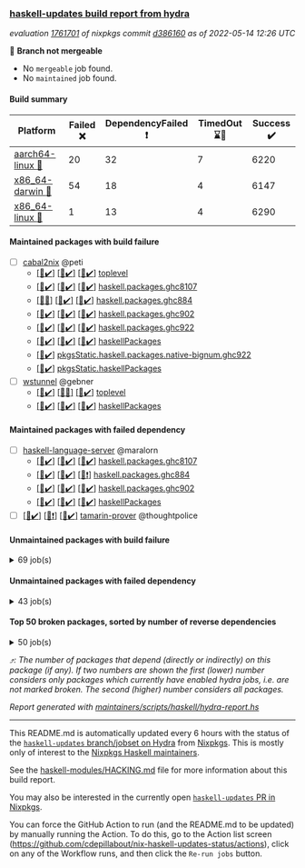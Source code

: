 ### [haskell-updates build report from hydra](https://hydra.nixos.org/jobset/nixpkgs/haskell-updates)
*evaluation [1761701](https://hydra.nixos.org/eval/1761701) of nixpkgs commit [d386160](https://github.com/NixOS/nixpkgs/commits/d386160e75b85de0275660496c2d2ab0ea2071ab) as of 2022-05-14 12:26 UTC*

:red_circle: **Branch not mergeable**
  * No `mergeable` job found.
  * No `maintained` job found.

#### Build summary

 | Platform | Failed :x: | DependencyFailed :heavy_exclamation_mark: | TimedOut :hourglass::no_entry_sign: | Success :heavy_check_mark: | 
 | --- | --- | --- | --- | --- | 
 | [aarch64-linux :iphone:](https://hydra.nixos.org/eval/1761701?filter=.aarch64-linux) | 20 | 32 | 7 | 6220 | 
 | [x86_64-darwin :apple:](https://hydra.nixos.org/eval/1761701?filter=.x86_64-darwin) | 54 | 18 | 4 | 6147 | 
 | [x86_64-linux :penguin:](https://hydra.nixos.org/eval/1761701?filter=.x86_64-linux) | 1 | 13 | 4 | 6290 | 
#### Maintained packages with build failure
- [ ] [cabal2nix](https://hydra.nixos.org/eval/1761701?filter=cabal2nix) @peti
  - [[:iphone::heavy_check_mark:]](https://hydra.nixos.org/build/176338995) [[:apple::heavy_check_mark:]](https://hydra.nixos.org/build/176338620) [[:penguin::heavy_check_mark:]](https://hydra.nixos.org/build/176344414) [toplevel](https://hydra.nixos.org/eval/1761701?filter=cabal2nix)
  - [[:iphone::heavy_check_mark:]](https://hydra.nixos.org/build/176330312) [[:apple::heavy_check_mark:]](https://hydra.nixos.org/build/176338728) [[:penguin::heavy_check_mark:]](https://hydra.nixos.org/build/176337600) [haskell.packages.ghc8107](https://hydra.nixos.org/eval/1761701?filter=haskell.packages.ghc8107.cabal2nix)
  - [[:iphone::x:]](https://hydra.nixos.org/build/176742574) [[:apple::heavy_check_mark:]](https://hydra.nixos.org/build/176742790) [[:penguin::heavy_check_mark:]](https://hydra.nixos.org/build/176742871) [haskell.packages.ghc884](https://hydra.nixos.org/eval/1761701?filter=haskell.packages.ghc884.cabal2nix)
  - [[:iphone::heavy_check_mark:]](https://hydra.nixos.org/build/176342820) [[:apple::heavy_check_mark:]](https://hydra.nixos.org/build/176348039) [[:penguin::heavy_check_mark:]](https://hydra.nixos.org/build/176346966) [haskell.packages.ghc902](https://hydra.nixos.org/eval/1761701?filter=haskell.packages.ghc902.cabal2nix)
  - [[:iphone::heavy_check_mark:]](https://hydra.nixos.org/build/176338584) [[:apple::heavy_check_mark:]](https://hydra.nixos.org/build/176343542) [[:penguin::heavy_check_mark:]](https://hydra.nixos.org/build/176330387) [haskell.packages.ghc922](https://hydra.nixos.org/eval/1761701?filter=haskell.packages.ghc922.cabal2nix)
  - [[:iphone::heavy_check_mark:]](https://hydra.nixos.org/build/176334283) [[:apple::heavy_check_mark:]](https://hydra.nixos.org/build/176337792) [[:penguin::heavy_check_mark:]](https://hydra.nixos.org/build/176344569) [haskellPackages](https://hydra.nixos.org/eval/1761701?filter=haskellPackages.cabal2nix)
  -   [[:penguin::heavy_check_mark:]](https://hydra.nixos.org/build/176345092) [pkgsStatic.haskell.packages.native-bignum.ghc922](https://hydra.nixos.org/eval/1761701?filter=pkgsStatic.haskell.packages.native-bignum.ghc922.cabal2nix)
  -   [[:penguin::heavy_check_mark:]](https://hydra.nixos.org/build/176331153) [pkgsStatic.haskellPackages](https://hydra.nixos.org/eval/1761701?filter=pkgsStatic.haskellPackages.cabal2nix)
- [ ] [wstunnel](https://hydra.nixos.org/eval/1761701?filter=wstunnel) @gebner
  - [[:iphone::heavy_check_mark:]](https://hydra.nixos.org/build/176742053) [[:apple::x:]](https://hydra.nixos.org/build/176742079) [[:penguin::heavy_check_mark:]](https://hydra.nixos.org/build/176741269) [toplevel](https://hydra.nixos.org/eval/1761701?filter=wstunnel)
  - [[:iphone::heavy_check_mark:]](https://hydra.nixos.org/build/176741500) [[:apple::heavy_check_mark:]](https://hydra.nixos.org/build/176742509) [[:penguin::heavy_check_mark:]](https://hydra.nixos.org/build/176741939) [haskellPackages](https://hydra.nixos.org/eval/1761701?filter=haskellPackages.wstunnel)
#### Maintained packages with failed dependency
- [ ] [haskell-language-server](https://hydra.nixos.org/eval/1761701?filter=haskell-language-server) @maralorn
  - [[:iphone::heavy_check_mark:]](https://hydra.nixos.org/build/176741544) [[:apple::heavy_check_mark:]](https://hydra.nixos.org/build/176742643) [[:penguin::heavy_check_mark:]](https://hydra.nixos.org/build/176741757) [haskell.packages.ghc8107](https://hydra.nixos.org/eval/1761701?filter=haskell.packages.ghc8107.haskell-language-server)
  - [[:iphone::heavy_check_mark:]](https://hydra.nixos.org/build/176741943) [[:apple::heavy_check_mark:]](https://hydra.nixos.org/build/176741984) [[:penguin::heavy_exclamation_mark:]](https://hydra.nixos.org/build/176741448) [haskell.packages.ghc884](https://hydra.nixos.org/eval/1761701?filter=haskell.packages.ghc884.haskell-language-server)
  - [[:iphone::heavy_check_mark:]](https://hydra.nixos.org/build/176742963) [[:apple::heavy_check_mark:]](https://hydra.nixos.org/build/176742721) [[:penguin::heavy_check_mark:]](https://hydra.nixos.org/build/176742484) [haskell.packages.ghc902](https://hydra.nixos.org/eval/1761701?filter=haskell.packages.ghc902.haskell-language-server)
  - [[:iphone::heavy_check_mark:]](https://hydra.nixos.org/build/176742267) [[:apple::heavy_check_mark:]](https://hydra.nixos.org/build/176741705) [[:penguin::heavy_check_mark:]](https://hydra.nixos.org/build/176741302) [haskellPackages](https://hydra.nixos.org/eval/1761701?filter=haskellPackages.haskell-language-server)
- [ ] [[:iphone::heavy_check_mark:]](https://hydra.nixos.org/build/176742900) [[:apple::heavy_exclamation_mark:]](https://hydra.nixos.org/build/176741730) [[:penguin::heavy_check_mark:]](https://hydra.nixos.org/build/176742292) [tamarin-prover](https://hydra.nixos.org/eval/1761701?filter=tamarin-prover) @thoughtpolice
#### Unmaintained packages with build failure
<details><summary>69 job(s) </summary>

- [ ] [[:iphone::x:]](https://hydra.nixos.org/build/176338807) [[:apple::heavy_check_mark:]](https://hydra.nixos.org/build/176337766) [[:penguin::heavy_check_mark:]](https://hydra.nixos.org/build/176336810) [haskellPackages.OrderedBits](https://hydra.nixos.org/eval/1761701?filter=haskellPackages.OrderedBits)  :arrow_heading_up: 5 | 36
- [ ] [[:iphone::x:]](https://hydra.nixos.org/build/176336615) [[:apple::heavy_check_mark:]](https://hydra.nixos.org/build/176342941) [[:penguin::heavy_check_mark:]](https://hydra.nixos.org/build/176339732) [haskellPackages.hw-json-simd](https://hydra.nixos.org/eval/1761701?filter=haskellPackages.hw-json-simd)  :arrow_heading_up: 2 | 8
- [ ] [[:iphone::x:]](https://hydra.nixos.org/build/176342863) [[:apple::heavy_check_mark:]](https://hydra.nixos.org/build/176343991) [[:penguin::heavy_check_mark:]](https://hydra.nixos.org/build/176348536) [haskellPackages.hw-simd](https://hydra.nixos.org/eval/1761701?filter=haskellPackages.hw-simd)  :arrow_heading_up: 2 | 8
- [ ] [[:iphone::x:]](https://hydra.nixos.org/build/176340275) [[:apple::heavy_check_mark:]](https://hydra.nixos.org/build/176332099) [[:penguin::heavy_check_mark:]](https://hydra.nixos.org/build/176340029) [haskellPackages.quic](https://hydra.nixos.org/eval/1761701?filter=haskellPackages.quic)  :arrow_heading_up: 2 | 2
- [ ] [[:iphone::x:]](https://hydra.nixos.org/build/176330055) [[:apple::heavy_check_mark:]](https://hydra.nixos.org/build/176347549) [[:penguin::heavy_check_mark:]](https://hydra.nixos.org/build/176345094) [haskellPackages.freetype2](https://hydra.nixos.org/eval/1761701?filter=haskellPackages.freetype2)  :arrow_heading_up: 1 | 8
- [ ] [[:iphone::heavy_check_mark:]](https://hydra.nixos.org/build/176342291) [[:apple::x:]](https://hydra.nixos.org/build/176340114) [[:penguin::heavy_check_mark:]](https://hydra.nixos.org/build/176339691) [haskellPackages.free-vector-spaces](https://hydra.nixos.org/eval/1761701?filter=haskellPackages.free-vector-spaces)  :arrow_heading_up: 1 | 7
- [ ] [[:iphone::x:]](https://hydra.nixos.org/build/176339772) [[:apple::heavy_check_mark:]](https://hydra.nixos.org/build/176340905) [[:penguin::heavy_check_mark:]](https://hydra.nixos.org/build/176334693) [haskellPackages.long-double](https://hydra.nixos.org/eval/1761701?filter=haskellPackages.long-double)  :arrow_heading_up: 1 | 2
- [ ] [[:iphone::x:]](https://hydra.nixos.org/build/176344890) [[:apple::x:]](https://hydra.nixos.org/build/176348741) [[:penguin::heavy_check_mark:]](https://hydra.nixos.org/build/176333564) [haskellPackages.easytensor](https://hydra.nixos.org/eval/1761701?filter=haskellPackages.easytensor)  :arrow_heading_up: 1 | 1
- [ ] [[:iphone::heavy_check_mark:]](https://hydra.nixos.org/build/176338566) [[:apple::x:]](https://hydra.nixos.org/build/176333846) [[:penguin::heavy_check_mark:]](https://hydra.nixos.org/build/176338889) [haskellPackages.grab](https://hydra.nixos.org/eval/1761701?filter=haskellPackages.grab)  :arrow_heading_up: 1 | 1
- [ ] [[:iphone::heavy_check_mark:]](https://hydra.nixos.org/build/176347733) [[:apple::x:]](https://hydra.nixos.org/build/176331111) [[:penguin::heavy_check_mark:]](https://hydra.nixos.org/build/176333701) [haskellPackages.keep-alive](https://hydra.nixos.org/eval/1761701?filter=haskellPackages.keep-alive)  :arrow_heading_up: 1 | 1
- [ ] [[:iphone::x:]](https://hydra.nixos.org/build/176337639) [[:apple::heavy_check_mark:]](https://hydra.nixos.org/build/176333851) [[:penguin::heavy_check_mark:]](https://hydra.nixos.org/build/176340692) [haskellPackages.nlopt-haskell](https://hydra.nixos.org/eval/1761701?filter=haskellPackages.nlopt-haskell)  :arrow_heading_up: 1 | 1
- [ ] [[:iphone::x:]](https://hydra.nixos.org/build/176337848) [[:apple::heavy_check_mark:]](https://hydra.nixos.org/build/176335253) [[:penguin::heavy_check_mark:]](https://hydra.nixos.org/build/176343331) [haskellPackages.swisstable](https://hydra.nixos.org/eval/1761701?filter=haskellPackages.swisstable)  :arrow_heading_up: 1 | 1
- [ ] [[:iphone::x:]](https://hydra.nixos.org/build/176348238) [[:apple::heavy_check_mark:]](https://hydra.nixos.org/build/176345641) [[:penguin::heavy_check_mark:]](https://hydra.nixos.org/build/176339162) [haskellPackages.unicode-properties](https://hydra.nixos.org/eval/1761701?filter=haskellPackages.unicode-properties)  :arrow_heading_up: 1 | 1
- [ ] [[:iphone::heavy_check_mark:]](https://hydra.nixos.org/build/176742327) [[:apple::x:]](https://hydra.nixos.org/build/176741886) [[:penguin::heavy_check_mark:]](https://hydra.nixos.org/build/176742506) [haskellPackages.zip](https://hydra.nixos.org/eval/1761701?filter=haskellPackages.zip)  :arrow_heading_up: 0 | 5
- [ ] [[:iphone::heavy_check_mark:]](https://hydra.nixos.org/build/176337930) [[:apple::x:]](https://hydra.nixos.org/build/176334979) [[:penguin::heavy_check_mark:]](https://hydra.nixos.org/build/176332151) [haskellPackages.PyF](https://hydra.nixos.org/eval/1761701?filter=haskellPackages.PyF)  :arrow_heading_up: 0 | 4
- [ ] [[:iphone::heavy_check_mark:]](https://hydra.nixos.org/build/176346341) [[:apple::x:]](https://hydra.nixos.org/build/176337638) [[:penguin::heavy_check_mark:]](https://hydra.nixos.org/build/176344418) [haskellPackages.hmidi](https://hydra.nixos.org/eval/1761701?filter=haskellPackages.hmidi)  :arrow_heading_up: 0 | 4
- [ ] [[:iphone::heavy_check_mark:]](https://hydra.nixos.org/build/176332834) [[:apple::x:]](https://hydra.nixos.org/build/176340336) [[:penguin::heavy_check_mark:]](https://hydra.nixos.org/build/176340177) [haskellPackages.posix-socket](https://hydra.nixos.org/eval/1761701?filter=haskellPackages.posix-socket)  :arrow_heading_up: 0 | 2
- [ ] [[:iphone::heavy_check_mark:]](https://hydra.nixos.org/build/176742023) [[:apple::x:]](https://hydra.nixos.org/build/176742152) [[:penguin::heavy_check_mark:]](https://hydra.nixos.org/build/176741540) [haskellPackages.gi-gdkx11](https://hydra.nixos.org/eval/1761701?filter=haskellPackages.gi-gdkx11)  :arrow_heading_up: 0 | 1
- [ ] [[:iphone::heavy_check_mark:]](https://hydra.nixos.org/build/176339302) [[:apple::x:]](https://hydra.nixos.org/build/176345268) [[:penguin::heavy_check_mark:]](https://hydra.nixos.org/build/176341023) [haskellPackages.hamid](https://hydra.nixos.org/eval/1761701?filter=haskellPackages.hamid)  :arrow_heading_up: 0 | 1
- [ ] [[:iphone::heavy_check_mark:]](https://hydra.nixos.org/build/176340032) [[:apple::x:]](https://hydra.nixos.org/build/176333290) [[:penguin::heavy_check_mark:]](https://hydra.nixos.org/build/176348580) [haskellPackages.hmatrix-morpheus](https://hydra.nixos.org/eval/1761701?filter=haskellPackages.hmatrix-morpheus)  :arrow_heading_up: 0 | 1
- [ ] [[:iphone::heavy_check_mark:]](https://hydra.nixos.org/build/176331526) [[:apple::x:]](https://hydra.nixos.org/build/176338473) [[:penguin::heavy_check_mark:]](https://hydra.nixos.org/build/176334343) [haskellPackages.huckleberry](https://hydra.nixos.org/eval/1761701?filter=haskellPackages.huckleberry)  :arrow_heading_up: 0 | 1
- [ ] [[:iphone::heavy_check_mark:]](https://hydra.nixos.org/build/176346325) [[:apple::x:]](https://hydra.nixos.org/build/176346937) [[:penguin::heavy_check_mark:]](https://hydra.nixos.org/build/176344667) [haskellPackages.openal-ffi](https://hydra.nixos.org/eval/1761701?filter=haskellPackages.openal-ffi)  :arrow_heading_up: 0 | 1
- [ ] [[:iphone::x:]](https://hydra.nixos.org/build/176337762) [[:apple::heavy_check_mark:]](https://hydra.nixos.org/build/176343438) [[:penguin::heavy_check_mark:]](https://hydra.nixos.org/build/176346615) [haskellPackages.picosat](https://hydra.nixos.org/eval/1761701?filter=haskellPackages.picosat)  :arrow_heading_up: 0 | 1
- [ ] [[:iphone::heavy_check_mark:]](https://hydra.nixos.org/build/176338184) [[:apple::x:]](https://hydra.nixos.org/build/176340286) [[:penguin::heavy_check_mark:]](https://hydra.nixos.org/build/176344753) [haskellPackages.select](https://hydra.nixos.org/eval/1761701?filter=haskellPackages.select)  :arrow_heading_up: 0 | 1
- [ ] [[:iphone::heavy_check_mark:]](https://hydra.nixos.org/build/176341842) [[:apple::x:]](https://hydra.nixos.org/build/176333495) [[:penguin::heavy_check_mark:]](https://hydra.nixos.org/build/176335523) [haskellPackages.sysinfo](https://hydra.nixos.org/eval/1761701?filter=haskellPackages.sysinfo)  :arrow_heading_up: 0 | 1
- [ ] [[:iphone::heavy_check_mark:]](https://hydra.nixos.org/build/176342381) [[:apple::x:]](https://hydra.nixos.org/build/176341508) [[:penguin::heavy_check_mark:]](https://hydra.nixos.org/build/176347263) [haskellPackages.FractalArt](https://hydra.nixos.org/eval/1761701?filter=haskellPackages.FractalArt) 
- [ ] [[:iphone::x:]](https://hydra.nixos.org/build/176336854) [[:apple::heavy_check_mark:]](https://hydra.nixos.org/build/176348041) [[:penguin::heavy_check_mark:]](https://hydra.nixos.org/build/176337348) [haskellPackages.HsASA](https://hydra.nixos.org/eval/1761701?filter=haskellPackages.HsASA) 
- [ ] [[:iphone::hourglass::no_entry_sign:]](https://hydra.nixos.org/build/176347303) [[:apple::x:]](https://hydra.nixos.org/build/176334551) [[:penguin::hourglass::no_entry_sign:]](https://hydra.nixos.org/build/176339119) [haskellPackages.bindings-common](https://hydra.nixos.org/eval/1761701?filter=haskellPackages.bindings-common) 
- [ ] [[:iphone::heavy_check_mark:]](https://hydra.nixos.org/build/176341973) [[:apple::x:]](https://hydra.nixos.org/build/176333812) [[:penguin::heavy_check_mark:]](https://hydra.nixos.org/build/176346814) [haskellPackages.chiphunk](https://hydra.nixos.org/eval/1761701?filter=haskellPackages.chiphunk) 
- [ ] [[:iphone::x:]](https://hydra.nixos.org/build/176330734) [[:apple::heavy_check_mark:]](https://hydra.nixos.org/build/176330819) [[:penguin::heavy_check_mark:]](https://hydra.nixos.org/build/176334713) [haskellPackages.comfort-fftw](https://hydra.nixos.org/eval/1761701?filter=haskellPackages.comfort-fftw) 
- [ ] [[:iphone::heavy_check_mark:]](https://hydra.nixos.org/build/176331520) [[:apple::x:]](https://hydra.nixos.org/build/176337597) [[:penguin::heavy_check_mark:]](https://hydra.nixos.org/build/176337305) [haskellPackages.diskhash](https://hydra.nixos.org/eval/1761701?filter=haskellPackages.diskhash) 
- [ ] [[:iphone::heavy_check_mark:]](https://hydra.nixos.org/build/176341967) [[:apple::x:]](https://hydra.nixos.org/build/176347698) [[:penguin::heavy_check_mark:]](https://hydra.nixos.org/build/176344188) [haskellPackages.epub-tools](https://hydra.nixos.org/eval/1761701?filter=haskellPackages.epub-tools) 
- [ ] [[:iphone::heavy_check_mark:]](https://hydra.nixos.org/build/176344993) [[:apple::x:]](https://hydra.nixos.org/build/176345873) [[:penguin::heavy_check_mark:]](https://hydra.nixos.org/build/176333987) [haskellPackages.fudgets](https://hydra.nixos.org/eval/1761701?filter=haskellPackages.fudgets) 
- [ ] [[:iphone::heavy_check_mark:]](https://hydra.nixos.org/build/176329749) [[:apple::x:]](https://hydra.nixos.org/build/176334468) [[:penguin::heavy_check_mark:]](https://hydra.nixos.org/build/176341905) [haskellPackages.gerrit](https://hydra.nixos.org/eval/1761701?filter=haskellPackages.gerrit) 
- [ ] [[:iphone::heavy_check_mark:]](https://hydra.nixos.org/build/176336234) [[:apple::x:]](https://hydra.nixos.org/build/176344396) [[:penguin::heavy_check_mark:]](https://hydra.nixos.org/build/176343033) [haskellPackages.ghc-gc-hook](https://hydra.nixos.org/eval/1761701?filter=haskellPackages.ghc-gc-hook) 
- [ ] [[:apple::x:]](https://hydra.nixos.org/build/176742100) [haskellPackages.gi-gtkosxapplication](https://hydra.nixos.org/eval/1761701?filter=haskellPackages.gi-gtkosxapplication) 
- [ ] [[:iphone::x:]](https://hydra.nixos.org/build/176330346) [[:penguin::heavy_check_mark:]](https://hydra.nixos.org/build/176345893) [haskellPackages.gnome-keyring](https://hydra.nixos.org/eval/1761701?filter=haskellPackages.gnome-keyring) 
- [ ] [[:apple::x:]](https://hydra.nixos.org/build/176346874) [haskellPackages.gtk-mac-integration](https://hydra.nixos.org/eval/1761701?filter=haskellPackages.gtk-mac-integration) 
- [ ] [[:iphone::heavy_check_mark:]](https://hydra.nixos.org/build/176340717) [[:apple::x:]](https://hydra.nixos.org/build/176334425) [[:penguin::heavy_check_mark:]](https://hydra.nixos.org/build/176344446) [haskellPackages.gtk-traymanager](https://hydra.nixos.org/eval/1761701?filter=haskellPackages.gtk-traymanager) 
- [ ] [[:apple::x:]](https://hydra.nixos.org/build/176330084) [haskellPackages.gtk3-mac-integration](https://hydra.nixos.org/eval/1761701?filter=haskellPackages.gtk3-mac-integration) 
- [ ] [[:iphone::heavy_check_mark:]](https://hydra.nixos.org/build/176337728) [[:apple::x:]](https://hydra.nixos.org/build/176345789) [[:penguin::heavy_check_mark:]](https://hydra.nixos.org/build/176332039) [haskellPackages.hid](https://hydra.nixos.org/eval/1761701?filter=haskellPackages.hid) 
- [ ] [[:iphone::heavy_check_mark:]](https://hydra.nixos.org/build/176741970) [[:apple::x:]](https://hydra.nixos.org/build/176742071) [[:penguin::heavy_check_mark:]](https://hydra.nixos.org/build/176742755) [haskellPackages.hinotify-conduit](https://hydra.nixos.org/eval/1761701?filter=haskellPackages.hinotify-conduit) 
- [ ] [[:iphone::heavy_check_mark:]](https://hydra.nixos.org/build/176338675) [[:apple::x:]](https://hydra.nixos.org/build/176345353) [[:penguin::heavy_check_mark:]](https://hydra.nixos.org/build/176346249) [haskellPackages.hsshellscript](https://hydra.nixos.org/eval/1761701?filter=haskellPackages.hsshellscript) 
- [ ] [[:iphone::heavy_check_mark:]](https://hydra.nixos.org/build/176334229) [[:apple::x:]](https://hydra.nixos.org/build/176346509) [[:penguin::heavy_check_mark:]](https://hydra.nixos.org/build/176343443) [haskellPackages.hssourceinfo](https://hydra.nixos.org/eval/1761701?filter=haskellPackages.hssourceinfo) 
- [ ] [[:iphone::heavy_check_mark:]](https://hydra.nixos.org/build/176342150) [[:apple::x:]](https://hydra.nixos.org/build/176346933) [[:penguin::heavy_check_mark:]](https://hydra.nixos.org/build/176347690) [haskellPackages.ipcvar](https://hydra.nixos.org/eval/1761701?filter=haskellPackages.ipcvar) 
- [ ] [[:iphone::x:]](https://hydra.nixos.org/build/176343336) [[:apple::heavy_check_mark:]](https://hydra.nixos.org/build/176341289) [[:penguin::heavy_check_mark:]](https://hydra.nixos.org/build/176334886) [haskellPackages.jammittools](https://hydra.nixos.org/eval/1761701?filter=haskellPackages.jammittools) 
- [ ] [[:apple::x:]](https://hydra.nixos.org/build/176330329) [haskellPackages.kqueue](https://hydra.nixos.org/eval/1761701?filter=haskellPackages.kqueue) 
- [ ] [[:iphone::x:]](https://hydra.nixos.org/build/176742673) [[:apple::x:]](https://hydra.nixos.org/build/176741411) [[:penguin::x:]](https://hydra.nixos.org/build/176742880) [haskellPackages.lambdabot-telegram-plugins](https://hydra.nixos.org/eval/1761701?filter=haskellPackages.lambdabot-telegram-plugins) 
- [ ] [[:iphone::heavy_check_mark:]](https://hydra.nixos.org/build/176336199) [[:apple::x:]](https://hydra.nixos.org/build/176338953) [[:penguin::heavy_check_mark:]](https://hydra.nixos.org/build/176344672) [haskellPackages.linux-framebuffer](https://hydra.nixos.org/eval/1761701?filter=haskellPackages.linux-framebuffer) 
- [ ] [[:iphone::heavy_check_mark:]](https://hydra.nixos.org/build/176742729) [[:apple::x:]](https://hydra.nixos.org/build/176742216) [[:penguin::heavy_check_mark:]](https://hydra.nixos.org/build/176741308) [haskellPackages.mediawiki2latex](https://hydra.nixos.org/eval/1761701?filter=haskellPackages.mediawiki2latex) 
- [ ] [[:iphone::heavy_check_mark:]](https://hydra.nixos.org/build/176337570) [[:apple::x:]](https://hydra.nixos.org/build/176334323) [[:penguin::heavy_check_mark:]](https://hydra.nixos.org/build/176336820) [haskellPackages.mercury-api](https://hydra.nixos.org/eval/1761701?filter=haskellPackages.mercury-api) 
- [ ] [[:iphone::heavy_check_mark:]](https://hydra.nixos.org/build/176331626) [[:apple::x:]](https://hydra.nixos.org/build/176329940) [[:penguin::heavy_check_mark:]](https://hydra.nixos.org/build/176332079) [haskellPackages.nano-cryptr](https://hydra.nixos.org/eval/1761701?filter=haskellPackages.nano-cryptr) 
- [ ] [[:iphone::heavy_check_mark:]](https://hydra.nixos.org/build/176742835) [[:apple::x:]](https://hydra.nixos.org/build/176741832) [[:penguin::heavy_check_mark:]](https://hydra.nixos.org/build/176741445) [haskellPackages.persistent-pagination](https://hydra.nixos.org/eval/1761701?filter=haskellPackages.persistent-pagination) 
- [ ] [[:iphone::heavy_check_mark:]](https://hydra.nixos.org/build/176334675) [[:apple::x:]](https://hydra.nixos.org/build/176334511) [[:penguin::heavy_check_mark:]](https://hydra.nixos.org/build/176347509) [haskellPackages.phatsort](https://hydra.nixos.org/eval/1761701?filter=haskellPackages.phatsort) 
- [ ] [[:iphone::heavy_check_mark:]](https://hydra.nixos.org/build/176334647) [[:apple::x:]](https://hydra.nixos.org/build/176335291) [[:penguin::heavy_check_mark:]](https://hydra.nixos.org/build/176335759) [haskellPackages.ping-wrapper](https://hydra.nixos.org/eval/1761701?filter=haskellPackages.ping-wrapper) 
- [ ] [[:iphone::heavy_check_mark:]](https://hydra.nixos.org/build/176338454) [[:apple::x:]](https://hydra.nixos.org/build/176334969) [[:penguin::heavy_check_mark:]](https://hydra.nixos.org/build/176338849) [haskellPackages.posix-timer](https://hydra.nixos.org/eval/1761701?filter=haskellPackages.posix-timer) 
- [ ] [[:iphone::heavy_check_mark:]](https://hydra.nixos.org/build/176343906) [[:apple::x:]](https://hydra.nixos.org/build/176345613) [[:penguin::heavy_check_mark:]](https://hydra.nixos.org/build/176338626) [haskellPackages.pthread](https://hydra.nixos.org/eval/1761701?filter=haskellPackages.pthread) 
- [ ] [[:iphone::heavy_check_mark:]](https://hydra.nixos.org/build/176742178) [[:apple::x:]](https://hydra.nixos.org/build/176742633) [[:penguin::heavy_check_mark:]](https://hydra.nixos.org/build/176742524) [haskellPackages.reserve](https://hydra.nixos.org/eval/1761701?filter=haskellPackages.reserve) 
- [ ] [[:iphone::x:]](https://hydra.nixos.org/build/176331229) [[:apple::heavy_check_mark:]](https://hydra.nixos.org/build/176347897) [[:penguin::heavy_check_mark:]](https://hydra.nixos.org/build/176333257) [haskellPackages.risc386](https://hydra.nixos.org/eval/1761701?filter=haskellPackages.risc386) 
- [ ] [[:iphone::heavy_check_mark:]](https://hydra.nixos.org/build/176337065) [[:apple::x:]](https://hydra.nixos.org/build/176337121) [[:penguin::heavy_check_mark:]](https://hydra.nixos.org/build/176330726) [haskellPackages.sfml-audio](https://hydra.nixos.org/eval/1761701?filter=haskellPackages.sfml-audio) 
- [ ] [[:iphone::heavy_check_mark:]](https://hydra.nixos.org/build/176336350) [[:apple::x:]](https://hydra.nixos.org/build/176346129) [[:penguin::heavy_check_mark:]](https://hydra.nixos.org/build/176336990) [haskellPackages.shared-memory](https://hydra.nixos.org/eval/1761701?filter=haskellPackages.shared-memory) 
- [ ] [[:iphone::hourglass::no_entry_sign:]](https://hydra.nixos.org/build/176347026) [[:apple::x:]](https://hydra.nixos.org/build/176339825) [[:penguin::heavy_check_mark:]](https://hydra.nixos.org/build/176334336) [haskellPackages.skews](https://hydra.nixos.org/eval/1761701?filter=haskellPackages.skews) 
- [ ] [[:iphone::x:]](https://hydra.nixos.org/build/176342609) [[:apple::x:]](https://hydra.nixos.org/build/176330308) [[:penguin::heavy_check_mark:]](https://hydra.nixos.org/build/176337018) [haskellPackages.slugify](https://hydra.nixos.org/eval/1761701?filter=haskellPackages.slugify) 
- [ ] [[:iphone::heavy_check_mark:]](https://hydra.nixos.org/build/176337742) [[:apple::x:]](https://hydra.nixos.org/build/176333285) [[:penguin::heavy_check_mark:]](https://hydra.nixos.org/build/176342097) [haskellPackages.tailfile-hinotify](https://hydra.nixos.org/eval/1761701?filter=haskellPackages.tailfile-hinotify) 
- [ ] [[:iphone::x:]](https://hydra.nixos.org/build/176346655) [[:apple::heavy_check_mark:]](https://hydra.nixos.org/build/176340440) [[:penguin::heavy_check_mark:]](https://hydra.nixos.org/build/176339569) [haskellPackages.wiringPi](https://hydra.nixos.org/eval/1761701?filter=haskellPackages.wiringPi) 
- [ ] [[:iphone::heavy_check_mark:]](https://hydra.nixos.org/build/176337886) [[:apple::x:]](https://hydra.nixos.org/build/176347804) [[:penguin::heavy_check_mark:]](https://hydra.nixos.org/build/176340435) [haskellPackages.xmonad-utils](https://hydra.nixos.org/eval/1761701?filter=haskellPackages.xmonad-utils) 
- [ ] [[:iphone::heavy_check_mark:]](https://hydra.nixos.org/build/176336504) [[:apple::x:]](https://hydra.nixos.org/build/176343101) [[:penguin::heavy_check_mark:]](https://hydra.nixos.org/build/176332710) [haskellPackages.yoga](https://hydra.nixos.org/eval/1761701?filter=haskellPackages.yoga) 
- [ ] [[:iphone::heavy_check_mark:]](https://hydra.nixos.org/build/176332978) [[:apple::x:]](https://hydra.nixos.org/build/176336523) [[:penguin::heavy_check_mark:]](https://hydra.nixos.org/build/176340266) [haskellPackages.zot](https://hydra.nixos.org/eval/1761701?filter=haskellPackages.zot) 
- [ ] [[:iphone::heavy_check_mark:]](https://hydra.nixos.org/build/176348655) [[:apple::x:]](https://hydra.nixos.org/build/176348163) [[:penguin::heavy_check_mark:]](https://hydra.nixos.org/build/176347600) [haskellPackages.zxcvbn-c](https://hydra.nixos.org/eval/1761701?filter=haskellPackages.zxcvbn-c) 
</details>

#### Unmaintained packages with failed dependency
<details><summary>43 job(s) </summary>

- [ ] [[:iphone::heavy_exclamation_mark:]](https://hydra.nixos.org/build/176346264) [[:apple::heavy_check_mark:]](https://hydra.nixos.org/build/176336498) [[:penguin::heavy_check_mark:]](https://hydra.nixos.org/build/176346018) [haskellPackages.PrimitiveArray](https://hydra.nixos.org/eval/1761701?filter=haskellPackages.PrimitiveArray)  :arrow_heading_up: 4 | 35
- [ ] [[:iphone::heavy_exclamation_mark:]](https://hydra.nixos.org/build/176346769) [[:apple::heavy_check_mark:]](https://hydra.nixos.org/build/176329812) [[:penguin::heavy_check_mark:]](https://hydra.nixos.org/build/176337196) [haskellPackages.BiobaseTypes](https://hydra.nixos.org/eval/1761701?filter=haskellPackages.BiobaseTypes)  :arrow_heading_up: 3 | 21
- [ ] [hoogle](https://hydra.nixos.org/eval/1761701?filter=hoogle)  :arrow_heading_up: 2 | 3
  - [[:iphone::heavy_check_mark:]](https://hydra.nixos.org/build/176741660) [[:apple::heavy_check_mark:]](https://hydra.nixos.org/build/176742818) [[:penguin::heavy_check_mark:]](https://hydra.nixos.org/build/176741609) [haskell.packages.ghc8107](https://hydra.nixos.org/eval/1761701?filter=haskell.packages.ghc8107.hoogle)
  - [[:iphone::heavy_check_mark:]](https://hydra.nixos.org/build/176742401) [[:apple::heavy_check_mark:]](https://hydra.nixos.org/build/176742608) [[:penguin::heavy_check_mark:]](https://hydra.nixos.org/build/176742744) [haskell.packages.ghc884](https://hydra.nixos.org/eval/1761701?filter=haskell.packages.ghc884.hoogle)
  - [[:iphone::heavy_check_mark:]](https://hydra.nixos.org/build/176742934) [[:apple::heavy_check_mark:]](https://hydra.nixos.org/build/176742688) [[:penguin::heavy_check_mark:]](https://hydra.nixos.org/build/176742047) [haskell.packages.ghc902](https://hydra.nixos.org/eval/1761701?filter=haskell.packages.ghc902.hoogle)
  - [[:iphone::heavy_exclamation_mark:]](https://hydra.nixos.org/build/176741861) [[:apple::heavy_check_mark:]](https://hydra.nixos.org/build/176742881) [[:penguin::heavy_check_mark:]](https://hydra.nixos.org/build/176742960) [haskell.packages.ghc922](https://hydra.nixos.org/eval/1761701?filter=haskell.packages.ghc922.hoogle)
  - [[:iphone::heavy_check_mark:]](https://hydra.nixos.org/build/176741560) [[:apple::heavy_check_mark:]](https://hydra.nixos.org/build/176741547) [[:penguin::heavy_check_mark:]](https://hydra.nixos.org/build/176741593) [haskellPackages](https://hydra.nixos.org/eval/1761701?filter=haskellPackages.hoogle)
- [ ] [[:iphone::heavy_exclamation_mark:]](https://hydra.nixos.org/build/176347869) [[:apple::heavy_check_mark:]](https://hydra.nixos.org/build/176330168) [[:penguin::heavy_check_mark:]](https://hydra.nixos.org/build/176341425) [haskellPackages.BiobaseENA](https://hydra.nixos.org/eval/1761701?filter=haskellPackages.BiobaseENA)  :arrow_heading_up: 1 | 18
- [ ] [[:iphone::heavy_exclamation_mark:]](https://hydra.nixos.org/build/176741773) [[:penguin::heavy_exclamation_mark:]](https://hydra.nixos.org/build/176741605) [haskellPackages.hbro](https://hydra.nixos.org/eval/1761701?filter=haskellPackages.hbro)  :arrow_heading_up: 1 | 1
- [ ] [[:iphone::heavy_exclamation_mark:]](https://hydra.nixos.org/build/176742426) [[:apple::heavy_check_mark:]](https://hydra.nixos.org/build/176741582) [[:penguin::heavy_check_mark:]](https://hydra.nixos.org/build/176742560) [haskellPackages.http3](https://hydra.nixos.org/eval/1761701?filter=haskellPackages.http3)  :arrow_heading_up: 1 | 1
- [ ] [[:iphone::hourglass::no_entry_sign:]](https://hydra.nixos.org/build/176329967) [[:apple::heavy_exclamation_mark:]](https://hydra.nixos.org/build/176338927) [[:penguin::heavy_check_mark:]](https://hydra.nixos.org/build/176343872) [haskellPackages.wss-client](https://hydra.nixos.org/eval/1761701?filter=haskellPackages.wss-client)  :arrow_heading_up: 1 | 1
- [ ] [[:iphone::heavy_exclamation_mark:]](https://hydra.nixos.org/build/176345460) [[:apple::heavy_check_mark:]](https://hydra.nixos.org/build/176345192) [[:penguin::heavy_check_mark:]](https://hydra.nixos.org/build/176335251) [haskellPackages.BiobaseXNA](https://hydra.nixos.org/eval/1761701?filter=haskellPackages.BiobaseXNA)  :arrow_heading_up: 0 | 17
- [ ] [[:iphone::heavy_exclamation_mark:]](https://hydra.nixos.org/build/176330282) [[:apple::heavy_check_mark:]](https://hydra.nixos.org/build/176342869) [[:penguin::heavy_check_mark:]](https://hydra.nixos.org/build/176345671) [haskellPackages.hw-json-standard-cursor](https://hydra.nixos.org/eval/1761701?filter=haskellPackages.hw-json-standard-cursor)  :arrow_heading_up: 0 | 6
- [ ] [[:iphone::heavy_exclamation_mark:]](https://hydra.nixos.org/build/176345215) [[:apple::heavy_check_mark:]](https://hydra.nixos.org/build/176339763) [[:penguin::heavy_check_mark:]](https://hydra.nixos.org/build/176345114) [haskellPackages.hw-json-simple-cursor](https://hydra.nixos.org/eval/1761701?filter=haskellPackages.hw-json-simple-cursor)  :arrow_heading_up: 0 | 4
- [ ] [[:iphone::heavy_exclamation_mark:]](https://hydra.nixos.org/build/176329770) [[:apple::heavy_check_mark:]](https://hydra.nixos.org/build/176333937) [[:penguin::heavy_check_mark:]](https://hydra.nixos.org/build/176336111) [haskellPackages.BiobaseFasta](https://hydra.nixos.org/eval/1761701?filter=haskellPackages.BiobaseFasta)  :arrow_heading_up: 0 | 3
- [ ] [[:iphone::heavy_exclamation_mark:]](https://hydra.nixos.org/build/176345829) [[:apple::heavy_check_mark:]](https://hydra.nixos.org/build/176339056) [[:penguin::heavy_check_mark:]](https://hydra.nixos.org/build/176338723) [haskellPackages.hw-dsv](https://hydra.nixos.org/eval/1761701?filter=haskellPackages.hw-dsv)  :arrow_heading_up: 0 | 3
- [ ] [[:iphone::heavy_check_mark:]](https://hydra.nixos.org/build/176331204) [[:apple::heavy_exclamation_mark:]](https://hydra.nixos.org/build/176342579) [[:penguin::heavy_check_mark:]](https://hydra.nixos.org/build/176348262) [haskellPackages.dde](https://hydra.nixos.org/eval/1761701?filter=haskellPackages.dde)  :arrow_heading_up: 0 | 1
- [ ] [[:iphone::heavy_exclamation_mark:]](https://hydra.nixos.org/build/176343639) [[:apple::heavy_exclamation_mark:]](https://hydra.nixos.org/build/176343662) [[:penguin::heavy_exclamation_mark:]](https://hydra.nixos.org/build/176330696) [haskellPackages.GuiHaskell](https://hydra.nixos.org/eval/1761701?filter=haskellPackages.GuiHaskell) 
- [ ] [[:iphone::heavy_exclamation_mark:]](https://hydra.nixos.org/build/176337362) [[:apple::heavy_exclamation_mark:]](https://hydra.nixos.org/build/176343048) [[:penguin::heavy_exclamation_mark:]](https://hydra.nixos.org/build/176346936) [haskellPackages.HPlot](https://hydra.nixos.org/eval/1761701?filter=haskellPackages.HPlot) 
- [ ] [[:iphone::heavy_exclamation_mark:]](https://hydra.nixos.org/build/176345566) [[:apple::heavy_check_mark:]](https://hydra.nixos.org/build/176346173) [[:penguin::heavy_check_mark:]](https://hydra.nixos.org/build/176334727) [haskellPackages.align-audio](https://hydra.nixos.org/eval/1761701?filter=haskellPackages.align-audio) 
- [ ] [[:iphone::heavy_exclamation_mark:]](https://hydra.nixos.org/build/176332536) [[:apple::heavy_exclamation_mark:]](https://hydra.nixos.org/build/176348242) [[:penguin::heavy_exclamation_mark:]](https://hydra.nixos.org/build/176339894) [haskellPackages.bluetile](https://hydra.nixos.org/eval/1761701?filter=haskellPackages.bluetile) 
- [ ] [[:iphone::heavy_exclamation_mark:]](https://hydra.nixos.org/build/176344106) [[:apple::heavy_exclamation_mark:]](https://hydra.nixos.org/build/176340142) [[:penguin::heavy_check_mark:]](https://hydra.nixos.org/build/176341876) [haskellPackages.easytensor-vulkan](https://hydra.nixos.org/eval/1761701?filter=haskellPackages.easytensor-vulkan) 
- [ ] [[:iphone::heavy_exclamation_mark:]](https://hydra.nixos.org/build/176335516) [[:apple::heavy_exclamation_mark:]](https://hydra.nixos.org/build/176345911) [[:penguin::heavy_exclamation_mark:]](https://hydra.nixos.org/build/176341429) [haskellPackages.gladexml-accessor](https://hydra.nixos.org/eval/1761701?filter=haskellPackages.gladexml-accessor) 
- [ ] [[:iphone::heavy_check_mark:]](https://hydra.nixos.org/build/176331869) [[:apple::heavy_exclamation_mark:]](https://hydra.nixos.org/build/176339187) [[:penguin::heavy_check_mark:]](https://hydra.nixos.org/build/176339113) [haskellPackages.grab-form](https://hydra.nixos.org/eval/1761701?filter=haskellPackages.grab-form) 
- [ ] [[:iphone::heavy_exclamation_mark:]](https://hydra.nixos.org/build/176331013) [[:apple::heavy_exclamation_mark:]](https://hydra.nixos.org/build/176340786) [[:penguin::heavy_exclamation_mark:]](https://hydra.nixos.org/build/176345562) [haskellPackages.gtk2hs-cast-glade](https://hydra.nixos.org/eval/1761701?filter=haskellPackages.gtk2hs-cast-glade) 
- [ ] [[:iphone::heavy_exclamation_mark:]](https://hydra.nixos.org/build/176331368) [[:apple::heavy_check_mark:]](https://hydra.nixos.org/build/176330644) [[:penguin::heavy_check_mark:]](https://hydra.nixos.org/build/176332911) [haskellPackages.harfbuzz-pure](https://hydra.nixos.org/eval/1761701?filter=haskellPackages.harfbuzz-pure) 
- [ ] [[:iphone::heavy_exclamation_mark:]](https://hydra.nixos.org/build/176742909) [[:penguin::heavy_exclamation_mark:]](https://hydra.nixos.org/build/176741556) [haskellPackages.hbro-contrib](https://hydra.nixos.org/eval/1761701?filter=haskellPackages.hbro-contrib) 
- [ ] [[:iphone::heavy_exclamation_mark:]](https://hydra.nixos.org/build/176345970) [[:apple::heavy_check_mark:]](https://hydra.nixos.org/build/176332859) [[:penguin::heavy_check_mark:]](https://hydra.nixos.org/build/176334707) [haskellPackages.hmatrix-nlopt](https://hydra.nixos.org/eval/1761701?filter=haskellPackages.hmatrix-nlopt) 
- [ ] [[:iphone::heavy_exclamation_mark:]](https://hydra.nixos.org/build/176343470) [[:apple::heavy_check_mark:]](https://hydra.nixos.org/build/176344130) [[:penguin::heavy_check_mark:]](https://hydra.nixos.org/build/176345782) [haskellPackages.hs-swisstable-hashtables-class](https://hydra.nixos.org/eval/1761701?filter=haskellPackages.hs-swisstable-hashtables-class) 
- [ ] [[:iphone::heavy_exclamation_mark:]](https://hydra.nixos.org/build/176341946) [[:apple::heavy_exclamation_mark:]](https://hydra.nixos.org/build/176335481) [[:penguin::heavy_exclamation_mark:]](https://hydra.nixos.org/build/176346915) [haskellPackages.hstzaar](https://hydra.nixos.org/eval/1761701?filter=haskellPackages.hstzaar) 
- [ ] [[:iphone::heavy_exclamation_mark:]](https://hydra.nixos.org/build/176339974) [[:apple::heavy_check_mark:]](https://hydra.nixos.org/build/176344645) [[:penguin::heavy_check_mark:]](https://hydra.nixos.org/build/176333938) [haskellPackages.hw-simd-cli](https://hydra.nixos.org/eval/1761701?filter=haskellPackages.hw-simd-cli) 
- [ ] [[:iphone::heavy_exclamation_mark:]](https://hydra.nixos.org/build/176332364) [[:apple::heavy_exclamation_mark:]](https://hydra.nixos.org/build/176332867) [[:penguin::heavy_exclamation_mark:]](https://hydra.nixos.org/build/176345549) [haskellPackages.minesweeper](https://hydra.nixos.org/eval/1761701?filter=haskellPackages.minesweeper) 
- [ ] [[:iphone::hourglass::no_entry_sign:]](https://hydra.nixos.org/build/176338957) [[:apple::heavy_exclamation_mark:]](https://hydra.nixos.org/build/176336975) [[:penguin::heavy_check_mark:]](https://hydra.nixos.org/build/176341256) [haskellPackages.network-messagepack-rpc-websocket](https://hydra.nixos.org/eval/1761701?filter=haskellPackages.network-messagepack-rpc-websocket) 
- [ ] [[:iphone::heavy_exclamation_mark:]](https://hydra.nixos.org/build/176331210) [[:apple::heavy_exclamation_mark:]](https://hydra.nixos.org/build/176339165) [[:penguin::heavy_exclamation_mark:]](https://hydra.nixos.org/build/176335770) [haskellPackages.nymphaea](https://hydra.nixos.org/eval/1761701?filter=haskellPackages.nymphaea) 
- [ ] [[:iphone::heavy_check_mark:]](https://hydra.nixos.org/build/176331769) [[:apple::heavy_exclamation_mark:]](https://hydra.nixos.org/build/176340066) [[:penguin::heavy_check_mark:]](https://hydra.nixos.org/build/176332653) [haskellPackages.postgresql-replicant](https://hydra.nixos.org/eval/1761701?filter=haskellPackages.postgresql-replicant) 
- [ ] [[:iphone::heavy_exclamation_mark:]](https://hydra.nixos.org/build/176334518) [[:apple::heavy_exclamation_mark:]](https://hydra.nixos.org/build/176333868) [[:penguin::heavy_exclamation_mark:]](https://hydra.nixos.org/build/176342228) [haskellPackages.proplang](https://hydra.nixos.org/eval/1761701?filter=haskellPackages.proplang) 
- [ ] [[:iphone::heavy_exclamation_mark:]](https://hydra.nixos.org/build/176343549) [[:apple::heavy_check_mark:]](https://hydra.nixos.org/build/176331689) [[:penguin::heavy_check_mark:]](https://hydra.nixos.org/build/176345883) [haskellPackages.rounded-hw](https://hydra.nixos.org/eval/1761701?filter=haskellPackages.rounded-hw) 
- [ ] [[:iphone::heavy_exclamation_mark:]](https://hydra.nixos.org/build/176335627) [[:apple::heavy_exclamation_mark:]](https://hydra.nixos.org/build/176336707) [[:penguin::heavy_exclamation_mark:]](https://hydra.nixos.org/build/176347853) [haskellPackages.showdown](https://hydra.nixos.org/eval/1761701?filter=haskellPackages.showdown) 
- [ ] [[:iphone::heavy_exclamation_mark:]](https://hydra.nixos.org/build/176335066) [[:apple::heavy_check_mark:]](https://hydra.nixos.org/build/176335714) [[:penguin::heavy_check_mark:]](https://hydra.nixos.org/build/176336276) [haskellPackages.sound-collage](https://hydra.nixos.org/eval/1761701?filter=haskellPackages.sound-collage) 
- [ ] [[:iphone::heavy_exclamation_mark:]](https://hydra.nixos.org/build/176335281) [[:apple::heavy_check_mark:]](https://hydra.nixos.org/build/176345906) [[:penguin::heavy_check_mark:]](https://hydra.nixos.org/build/176347966) [haskellPackages.unicode-names](https://hydra.nixos.org/eval/1761701?filter=haskellPackages.unicode-names) 
- [ ] [[:iphone::heavy_exclamation_mark:]](https://hydra.nixos.org/build/176741388) [[:apple::heavy_check_mark:]](https://hydra.nixos.org/build/176742407) [[:penguin::heavy_check_mark:]](https://hydra.nixos.org/build/176742661) [haskellPackages.warp-quic](https://hydra.nixos.org/eval/1761701?filter=haskellPackages.warp-quic) 
- [ ] [[:iphone::heavy_check_mark:]](https://hydra.nixos.org/build/176341644) [[:apple::heavy_exclamation_mark:]](https://hydra.nixos.org/build/176347960) [[:penguin::heavy_check_mark:]](https://hydra.nixos.org/build/176332645) [haskellPackages.xbattbar](https://hydra.nixos.org/eval/1761701?filter=haskellPackages.xbattbar) 
</details>

#### Top 50 broken packages, sorted by number of reverse dependencies
<details><summary>50 job(s) </summary>

[amazonka-core](https://packdeps.haskellers.com/reverse/amazonka-core) :arrow_heading_up: 185  
[gogol-core](https://packdeps.haskellers.com/reverse/gogol-core) :arrow_heading_up: 184  
[haskell98](https://packdeps.haskellers.com/reverse/haskell98) :arrow_heading_up: 153  
[enumerator](https://packdeps.haskellers.com/reverse/enumerator) :arrow_heading_up: 56  
[util](https://packdeps.haskellers.com/reverse/util) :arrow_heading_up: 49  
[derive](https://packdeps.haskellers.com/reverse/derive) :arrow_heading_up: 48  
[amazonka](https://packdeps.haskellers.com/reverse/amazonka) :arrow_heading_up: 43  
[accelerate](https://packdeps.haskellers.com/reverse/accelerate) :arrow_heading_up: 42  
[parseargs](https://packdeps.haskellers.com/reverse/parseargs) :arrow_heading_up: 42  
[syb-with-class](https://packdeps.haskellers.com/reverse/syb-with-class) :arrow_heading_up: 42  
[MonadCatchIO-transformers](https://packdeps.haskellers.com/reverse/MonadCatchIO-transformers) :arrow_heading_up: 41  
[autodocodec](https://packdeps.haskellers.com/reverse/autodocodec) :arrow_heading_up: 33  
[data-lens](https://packdeps.haskellers.com/reverse/data-lens) :arrow_heading_up: 33  
[rank1dynamic](https://packdeps.haskellers.com/reverse/rank1dynamic) :arrow_heading_up: 33  
[distributed-static](https://packdeps.haskellers.com/reverse/distributed-static) :arrow_heading_up: 31  
[language-ecmascript](https://packdeps.haskellers.com/reverse/language-ecmascript) :arrow_heading_up: 31  
[distributed-process](https://packdeps.haskellers.com/reverse/distributed-process) :arrow_heading_up: 30  
[ip](https://packdeps.haskellers.com/reverse/ip) :arrow_heading_up: 29  
[iteratee](https://packdeps.haskellers.com/reverse/iteratee) :arrow_heading_up: 29  
[jmacro](https://packdeps.haskellers.com/reverse/jmacro) :arrow_heading_up: 29  
[validity-aeson](https://packdeps.haskellers.com/reverse/validity-aeson) :arrow_heading_up: 29  
[text-format](https://packdeps.haskellers.com/reverse/text-format) :arrow_heading_up: 28  
[autodocodec-schema](https://packdeps.haskellers.com/reverse/autodocodec-schema) :arrow_heading_up: 27  
[mmsyn3](https://packdeps.haskellers.com/reverse/mmsyn3) :arrow_heading_up: 27  
[autodocodec-yaml](https://packdeps.haskellers.com/reverse/autodocodec-yaml) :arrow_heading_up: 26  
[crypto-numbers](https://packdeps.haskellers.com/reverse/crypto-numbers) :arrow_heading_up: 26  
[either-unwrap](https://packdeps.haskellers.com/reverse/either-unwrap) :arrow_heading_up: 25  
[web-routes-th](https://packdeps.haskellers.com/reverse/web-routes-th) :arrow_heading_up: 24  
[crypto-pubkey](https://packdeps.haskellers.com/reverse/crypto-pubkey) :arrow_heading_up: 23  
[ixset-typed](https://packdeps.haskellers.com/reverse/ixset-typed) :arrow_heading_up: 23  
[sydtest](https://packdeps.haskellers.com/reverse/sydtest) :arrow_heading_up: 23  
[haskelldb](https://packdeps.haskellers.com/reverse/haskelldb) :arrow_heading_up: 22  
[wxdirect](https://packdeps.haskellers.com/reverse/wxdirect) :arrow_heading_up: 22  
[alg](https://packdeps.haskellers.com/reverse/alg) :arrow_heading_up: 21  
[amazonka-s3](https://packdeps.haskellers.com/reverse/amazonka-s3) :arrow_heading_up: 21  
[mmsyn2](https://packdeps.haskellers.com/reverse/mmsyn2) :arrow_heading_up: 21  
[userid](https://packdeps.haskellers.com/reverse/userid) :arrow_heading_up: 21  
[wxc](https://packdeps.haskellers.com/reverse/wxc) :arrow_heading_up: 21  
[biocore](https://packdeps.haskellers.com/reverse/biocore) :arrow_heading_up: 20  
[subG](https://packdeps.haskellers.com/reverse/subG) :arrow_heading_up: 20  
[wxcore](https://packdeps.haskellers.com/reverse/wxcore) :arrow_heading_up: 20  
[attoparsec-enumerator](https://packdeps.haskellers.com/reverse/attoparsec-enumerator) :arrow_heading_up: 19  
[bytestring-show](https://packdeps.haskellers.com/reverse/bytestring-show) :arrow_heading_up: 19  
[fay](https://packdeps.haskellers.com/reverse/fay) :arrow_heading_up: 19  
[harp](https://packdeps.haskellers.com/reverse/harp) :arrow_heading_up: 19  
[hsx2hs](https://packdeps.haskellers.com/reverse/hsx2hs) :arrow_heading_up: 19  
[ixset](https://packdeps.haskellers.com/reverse/ixset) :arrow_heading_up: 19  
[wx](https://packdeps.haskellers.com/reverse/wx) :arrow_heading_up: 19  
[asn1-data](https://packdeps.haskellers.com/reverse/asn1-data) :arrow_heading_up: 18  
[dbus-core](https://packdeps.haskellers.com/reverse/dbus-core) :arrow_heading_up: 18  
</details>


*:arrow_heading_up:: The number of packages that depend (directly or indirectly) on this package (if any). If two numbers are shown the first (lower) number considers only packages which currently have enabled hydra jobs, i.e. are not marked broken. The second (higher) number considers all packages.*

*Report generated with [maintainers/scripts/haskell/hydra-report.hs](https://github.com/NixOS/nixpkgs/blob/haskell-updates/maintainers/scripts/haskell/hydra-report.sh)*


----------------------------------------------------------------------

This README.md is automatically updated every 6 hours with the status of the
[`haskell-updates` branch/jobset on Hydra](https://hydra.nixos.org/jobset/nixpkgs/haskell-updates)
from [Nixpkgs](https://github.com/NixOS/nixpkgs).  This is mostly only of
interest to the [Nixpkgs Haskell maintainers](https://github.com/orgs/NixOS/teams/haskell).

See the
[haskell-modules/HACKING.md](https://github.com/NixOS/nixpkgs/blob/haskell-updates/pkgs/development/haskell-modules/HACKING.md)
file for more information about this build report.

You may also be interested in the currently open
[`haskell-updates` PR in Nixpkgs](https://github.com/nixos/nixpkgs/pulls?q=is%3Apr+is%3Aopen+head%3Ahaskell-updates).

You can force the GitHub Action to run (and the README.md to be updated) by
manually running the Action.  To do this, go to the Action list screen
(https://github.com/cdepillabout/nix-haskell-updates-status/actions),
click on any of the Workflow runs, and then click the `Re-run jobs` button.
